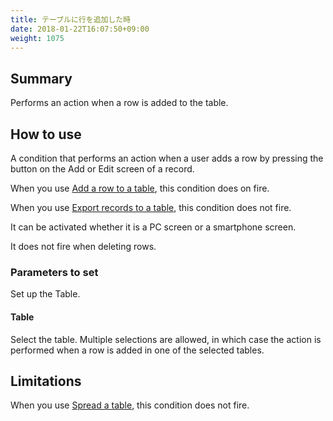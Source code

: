 ```yaml
---
title: テーブルに行を追加した時
date: 2018-01-22T16:07:50+09:00
weight: 1075
---
```

## Summary

Performs an action when a row is added to the table.

## How to use

A condition that performs an action when a user adds a row by pressing the button on the Add or Edit screen of a record.

When you use [Add a row to a table](../../../actions/table/add_table_row/), this condition does on fire.

When you use [Export records to a table](../../../actions/table/write_record_to_table/), this condition does not fire.

It can be activated whether it is a PC screen or a smartphone screen.

It does not fire when deleting rows.

### Parameters to set

Set up the Table.

#### Table

Select the table. Multiple selections are allowed, in which case the action is performed when a row is added in one of the selected tables.

## Limitations

When you use [Spread a table](../../../actions/table/set_handsontable/), this condition does not fire.
